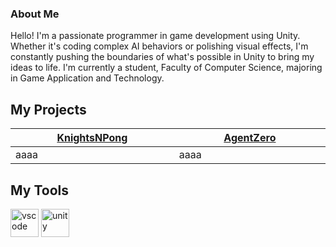 ### About Me
Hello! I'm a passionate programmer in game development using Unity. Whether it's coding complex AI behaviors or polishing visual effects, I'm constantly pushing the boundaries of what's possible in Unity to bring my ideas to life. I'm currently a student, Faculty of Computer Science, majoring in Game Application and Technology.

<h2>My Projects</h2>



<!-- prettier-ignore -->
<table>
  <thead>
    <tr>
      <th width="500px"><a href="https://github.com/TottAditS/KnightsNPongs">KnightsNPong</th>
      <th width="500px"><a href="https://github.com/TottAditS/AgentZero">AgentZero</th>
    </tr>
  </thead>
  <tbody>
  <tr width="500px">
      <td>
aaaa

  </td>
  <td>
aaaa

  </td>
  </tr>

  </tbody>
</table>



<h2>My Tools</h2>

<p align="left">
<img src="https://cdn.jsdelivr.net/gh/devicons/devicon/icons/vscode/vscode-original.svg" alt="vscode" width="45" height="45"/>
<img src="https://cdn.jsdelivr.net/npm/simple-icons@3.13.0/icons/unity.svg" alt="unity" width="45" height="45"/>
</p>
